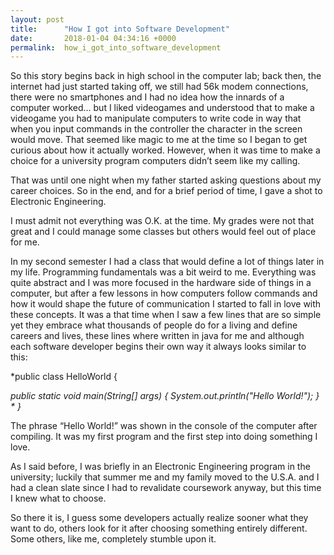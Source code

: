 ```yaml
---
layout: post
title:      "How I got into Software Development"
date:       2018-01-04 04:34:16 +0000
permalink:  how_i_got_into_software_development
---
```




So this story begins back in high school in the computer lab; back then, the internet had just started taking off, we still had 56k modem connections, there were no smartphones and I had no idea how the innards of a computer worked… but I liked videogames and understood that to make a videogame you had to manipulate computers to write code in way that when you input commands in the controller the character in the screen would move. That seemed like magic to me at the time so I began to get curious about how it actually worked. However, when it was time to make a choice for a university program computers didn’t seem like my calling. 

That was until one night when my father started asking questions about my career choices. So in the end, and for a brief period of time, I gave a shot to Electronic Engineering.

I must admit not everything was O.K. at the time. My grades were not that great and I could manage some classes but others would feel out of place for me. 

In my second semester I had a class that would define a lot of things later in my life. Programming fundamentals was a bit weird to me. Everything was quite abstract and I was more focused in the hardware side of things in a computer, but after a few lessons in how computers follow commands and how it would shape the future of communication I started to fall in love with these concepts. It was a that time when I saw a few lines that are so simple yet they embrace what thousands of people do for a living and define careers and lives, these lines where written in java for me and although each software developer begins their own way it always looks similar to this:

*public class HelloWorld {

*public static void main(String[] args) {
        System.out.println("Hello World!");
    }  *
}*

The phrase “Hello World!” was shown in the console of the computer after compiling. It was my first program and the first step into doing something I love.

As I said before, I was briefly in an Electronic Engineering program in the university; luckily that summer me and my family moved to the U.S.A. and I had a clean slate since I had to revalidate coursework anyway, but this time I knew what to choose.

So there it is, I guess some developers actually realize sooner what they want to do, others look for it after choosing something entirely different. Some others, like me, completely stumble upon it.

